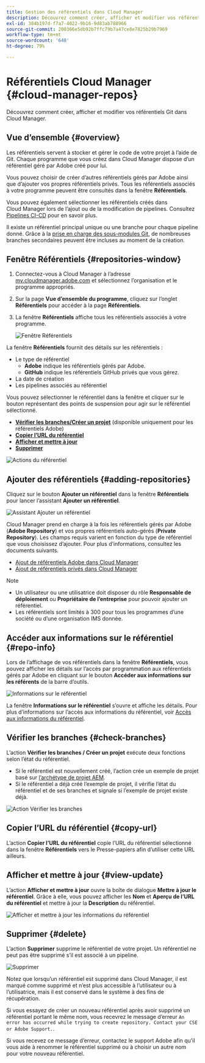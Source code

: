 ```yaml
---
title: Gestion des référentiels dans Cloud Manager
description: Découvrez comment créer, afficher et modifier vos référentiels Git dans Cloud Manager.
exl-id: 384b197d-f7a7-4022-9b16-9d83ab788966
source-git-commit: 200366e5db92b7ffc79b7a47ce8e7825b29b7969
workflow-type: tm+mt
source-wordcount: '648'
ht-degree: 79%

---
```



# Référentiels Cloud Manager {#cloud-manager-repos}

Découvrez comment créer, afficher et modifier vos référentiels Git dans Cloud Manager.

## Vue d’ensemble {#overview}

Les référentiels servent à stocker et gérer le code de votre projet à l’aide de Git. Chaque programme que vous créez dans Cloud Manager dispose d’un référentiel géré par Adobe créé pour lui.

Vous pouvez choisir de créer d’autres référentiels gérés par Adobe ainsi que d’ajouter vos propres référentiels privés. Tous les référentiels associés à votre programme peuvent être consultés dans la fenêtre **Référentiels**.

Vous pouvez également sélectionner les référentiels créés dans Cloud Manager lors de l’ajout ou de la modification de pipelines. Consultez [Pipelines CI-CD](/help/overview/ci-cd-pipelines.md) pour en savoir plus.

Il existe un référentiel principal unique ou une branche pour chaque pipeline donné. Grâce à la [prise en charge des sous-modules Git](git-submodules.md), de nombreuses branches secondaires peuvent être incluses au moment de la création.

## Fenêtre Référentiels {#repositories-window}

1. Connectez-vous à Cloud Manager à l’adresse [my.cloudmanager.adobe.com](https://my.cloudmanager.adobe.com/) et sélectionnez l’organisation et le programme appropriés.

1. Sur la page **Vue d’ensemble du programme**, cliquez sur l’onglet **Référentiels** pour accéder à la page **Référentiels**.

1. La fenêtre **Référentiels** affiche tous les référentiels associés à votre programme.

   ![Fenêtre Référentiels](assets/repositories.png)

La fenêtre **Référentiels** fournit des détails sur les référentiels :

* Le type de référentiel
   * **Adobe** indique les référentiels gérés par Adobe.
   * **GitHub** indique les référentiels GitHub privés que vous gérez.
* La date de création
* Les pipelines associés au référentiel

Vous pouvez sélectionner le référentiel dans la fenêtre et cliquer sur le bouton représentant des points de suspension pour agir sur le référentiel sélectionné.

* **[Vérifier les branches/Créer un projet](#check-branches)** (disponible uniquement pour les référentiels Adobe)
* **[Copier l’URL du référentiel](#copy-url)**
* **[Afficher et mettre à jour](#view-update)**
* **[Supprimer](#delete)**

![Actions du référentiel](assets/repository-actions.png)

## Ajouter des référentiels {#adding-repositories}

Cliquez sur le bouton **Ajouter un référentiel** dans la fenêtre **Référentiels** pour lancer l’assistant **Ajouter un référentiel**.

![Assistant Ajouter un référentiel](assets/add-repository-wizard.png)

Cloud Manager prend en charge à la fois les référentiels gérés par Adobe (**Adobe Repository**) et vos propres référentiels auto-gérés (**Private Repository**). Les champs requis varient en fonction du type de référentiel que vous choisissez d’ajouter. Pour plus d’informations, consultez les documents suivants.

* [Ajout de référentiels Adobe dans Cloud Manager](adobe-repositories.md)
* [Ajout de référentiels privés dans Cloud Manager](private-repositories.md)

>[!NOTE]
>
>* Un utilisateur ou une utilisatrice doit disposer du rôle **Responsable de déploiement** ou **Propriétaire de l’entreprise** pour pouvoir ajouter un référentiel.
>* Les référentiels sont limités à 300 pour tous les programmes d’une société ou d’une organisation IMS donnée.

## Accéder aux informations sur le référentiel {#repo-info}

Lors de l’affichage de vos référentiels dans la fenêtre **Référentiels**, vous pouvez afficher les détails sur l’accès par programmation aux référentiels gérés par Adobe en cliquant sur le bouton **Accéder aux informations sur les référents** de la barre d’outils.

![Informations sur le référentiel](assets/access-repo-info.png)

La fenêtre **Informations sur le référentiel** s’ouvre et affiche les détails. Pour plus d’informations sur l’accès aux informations du référentiel, voir [Accès aux informations du référentiel](accessing-repositories.md).

## Vérifier les branches {#check-branches}

L’action **Vérifier les branches / Créer un projet** exécute deux fonctions selon l’état du référentiel.

* Si le référentiel est nouvellement créé, l’action crée un exemple de projet basé sur [l’archétype de projet AEM](https://experienceleague.adobe.com/fr/docs/experience-manager-core-components/using/developing/archetype/overview).
* Si le référentiel a déjà créé l’exemple de projet, il vérifie l’état du référentiel et de ses branches et signale si l’exemple de projet existe déjà.

![Action Vérifier les branches](assets/check-branches.png)

## Copier l’URL du référentiel {#copy-url}

L’action **Copier l’URL du référentiel** copie l’URL du référentiel sélectionné dans la fenêtre **Référentiels** vers le Presse-papiers afin d’utiliser cette URL ailleurs.

## Afficher et mettre à jour {#view-update}

L’action **Afficher et mettre à jour** ouvre la boîte de dialogue **Mettre à jour le référentiel**. Grâce à elle, vous pouvez afficher les **Nom** et **Aperçu de l’URL du référentiel** et mettre à jour la **Description** du référentiel.

![Afficher et mettre à jour les informations du référentiel](assets/update-repository.png)

## Supprimer {#delete}

L’action **Supprimer** supprime le référentiel de votre projet. Un référentiel ne peut pas être supprimé s’il est associé à un pipeline.

![Supprimer](assets/delete.png)

Notez que lorsqu’un référentiel est supprimé dans Cloud Manager, il est marqué comme supprimé et n’est plus accessible à l’utilisateur ou à l’utilisatrice, mais il est conservé dans le système à des fins de récupération.

Si vous essayez de créer un nouveau référentiel après avoir supprimé un référentiel portant le même nom, vous recevrez le message d’erreur `An error has occurred while trying to create repository. Contact your CSE or Adobe Support.`.

Si vous recevez ce message d’erreur, contactez le support Adobe afin qu’il vous aide à renommer le référentiel supprimé ou à choisir un autre nom pour votre nouveau référentiel.
